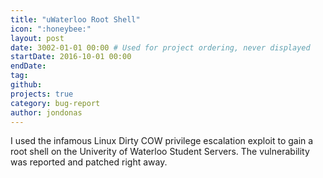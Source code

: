 ```yaml
---
title: "uWaterloo Root Shell"
icon: ":honeybee:"
layout: post
date: 3002-01-01 00:00 # Used for project ordering, never displayed
startDate: 2016-10-01 00:00
endDate:
tag:
github:
projects: true
category: bug-report
author: jondonas
---
```


I used the infamous Linux Dirty COW privilege escalation exploit to gain a root shell on the Univerity of Waterloo Student Servers. The vulnerability was reported and patched right away.
